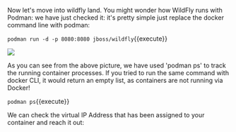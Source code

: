 Now let's move into wildfly land. You might wonder how WildFly runs with Podman: we have just checked it: it's pretty simple just replace the docker command line with podman:

`podman run -d -p 8080:8080 jboss/wildfly`{{execute}}

![](https://github.com/fenago/katacoda-scenarios/raw/master/learn-openshift-wildfly/getting-started-with-podman/steps/3/1.png)

As you can see from the above picture, we have used 'podman ps' to track the running container processes. If you tried to run the same command with docker CLI, it would return an empty list, as containers are not running via Docker!

`podman ps`{{execute}}

We can check the virtual IP Address that has been assigned to your container and reach it out: